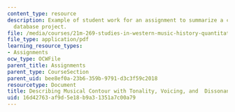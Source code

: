 ```yaml
---
content_type: resource
description: Example of student work for an assignment to summarize a current musicological
  database project.
file: /media/courses/21m-269-studies-in-western-music-history-quantitative-and-computational-approaches-to-music-history-spring-2012/16d42763af9d5e18b9a31351a7c00a79_MIT21M_269S12_assn_final2.pdf
file_type: application/pdf
learning_resource_types:
- Assignments
ocw_type: OCWFile
parent_title: Assignments
parent_type: CourseSection
parent_uid: bee8ef0a-23b6-359b-9791-d3c3f59c2018
resourcetype: Document
title: Describing Musical Contour with Tonality, Voicing, and  Dissonance Levels
uid: 16d42763-af9d-5e18-b9a3-1351a7c00a79
---
```


